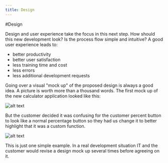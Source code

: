 ```yaml
---
title: Design
---
```


#Design

Design and user experience take the focus in this next step. How should this new development look? Is the process flow simple and intuitive? A good user experience leads to:

- better productivity
- better user satisfaction
- less training time and cost
- less errors
- less additional development requests

Going over a visual "mock up" of the proposed design is always a good idea. A picture is worth more than a thousand words.
The first mock up of the new calculator application looked like this: 

![alt text](http://i60.tinypic.com/1568ndl.png "Calculator 1")

But the customer decided it was confusing for the customer percent button to look like a normal percentage button so they had us change it to better highlight that it was a custom function. 

![alt text](http://i62.tinypic.com/xeq6af.png "Calculator 2")

This is just one simple example. In a real development situation IT and the customer would revise a design mock up several times before agreeing on it. 
